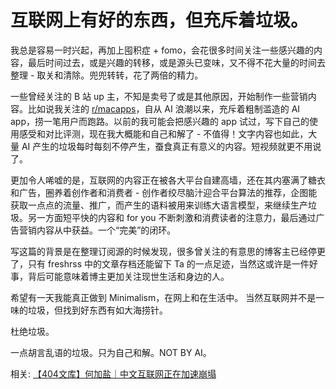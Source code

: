 # 互联网上有好的东西，但充斥着垃圾。

我总是容易一时兴起，再加上囤积症 + fomo，会花很多时间关注一些感兴趣的内容，最后时间过去，或是兴趣的转移，或是源头已变味，又不得不花大量的时间去整理 - 取关和清除。兜兜转转，花了两倍的精力。

一些曾经关注的 B 站 up 主，不知是卖号了或是其他原因，开始制作一些营销内容。比如说我关注的 [r/macapps](https://reddit.com/r/macapps)，自从 AI 浪潮以来，充斥着粗制滥造的 AI app，捞一笔用户而跑路。以前的我可能会把感兴趣的 app 试过，写下自己的使用感受和对比评测，现在我大概能和自己和解了 - 不值得！文字内容也如此，大量 AI 产生的垃圾每时每刻不停产生，蚕食真正有意义的内容。短视频就更不用说了。

更加令人唏嘘的是，互联网的内容正在被各大平台自建高墙，还在其内塞满了糖衣和广告，圈养着创作者和消费者 - 创作者绞尽脑汁迎合平台算法的推荐，企图能获取一点点的流量、推广，而产生的语料被用来训练大语言模型，来继续生产垃圾。另一方面短平快的内容和 for you 不断刺激和消费读者的注意力，最后通过广告营销内容从中获益。一个“完美”的闭环。

写这篇的背景是在整理订阅源的时候发现，很多曾关注的有意思的博客主已经停更了，只有 freshrss 中的文章存档还能留下 Ta 的一点足迹，当然这或许是一件好事，背后可能意味着博主更加关注现世生活和身边的人。

希望有一天我能真正做到 Minimalism，在网上和在生活中。
当然互联网并不是一味的垃圾，但找到好东西有如大海捞针。

杜绝垃圾。

一点胡言乱语的垃圾。只为自己和解。NOT BY AI。

相关:
[【404文库】何加盐｜中文互联网正在加速崩塌](https://chinadigitaltimes.net/chinese/708143.html)